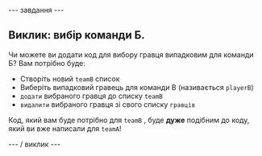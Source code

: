 \--- завдання \---

## Виклик: вибір команди Б.

Чи можете ви додати код для вибору гравця випадковим для команди Б? Вам потрібно буде:

+ Створіть новий `teamB` список
+ Виберіть випадковий гравець для команди B (називається `playerB`)
+ `додати` вибраного гравця до списку `teamB`
+ `видалити` вибраного гравця зі свого списку `гравців`

Код, який вам буде потрібно для `teamB` , буде **дуже** подібним до коду, який ви вже написали для `teamA`!

\--- / виклик \---